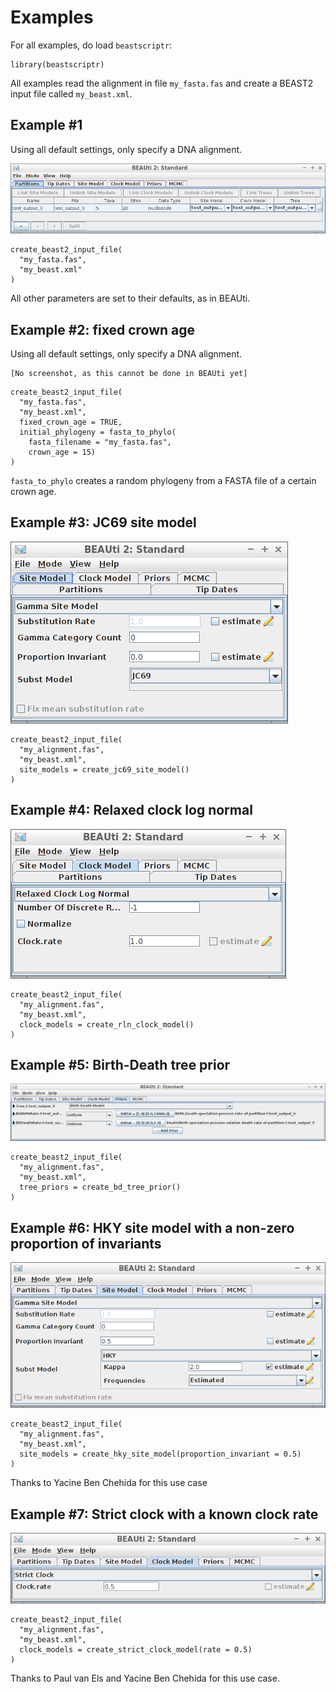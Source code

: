 # Examples

For all examples, do load `beastscriptr`:

```
library(beastscriptr)
```

All examples read the alignment in file `my_fasta.fas` and create
a BEAST2 input file called `my_beast.xml`.

## Example #1

Using all default settings, only specify a DNA alignment.

![All default](all_default.png)

```
create_beast2_input_file(
  "my_fasta.fas",
  "my_beast.xml"
)
```

All other parameters are set to their defaults, as in BEAUti.

## Example #2: fixed crown age

Using all default settings, only specify a DNA alignment.

```
[No screenshot, as this cannot be done in BEAUti yet]
```

```
create_beast2_input_file(
  "my_fasta.fas",
  "my_beast.xml",
  fixed_crown_age = TRUE,
  initial_phylogeny = fasta_to_phylo(
    fasta_filename = "my_fasta.fas",
    crown_age = 15)
)
```

`fasta_to_phylo` creates a random phylogeny from
a FASTA file of a certain crown age. 

## Example #3: JC69 site model

![JC69](jc69_2_4.png)

```
create_beast2_input_file(
  "my_alignment.fas",
  "my_beast.xml",
  site_models = create_jc69_site_model()
)
```

## Example #4: Relaxed clock log normal

![Relaxed clock log normal](relaxed_clock_log_normal_2_4.png)

```
create_beast2_input_file(
  "my_alignment.fas",
  "my_beast.xml",
  clock_models = create_rln_clock_model()
)
```

## Example #5: Birth-Death tree prior

![Birth-Death tree prior](birth_death_2_4.png)

```
create_beast2_input_file(
  "my_alignment.fas",
  "my_beast.xml",
  tree_priors = create_bd_tree_prior() 
)
```

## Example #6: HKY site model with a non-zero proportion of invariants

![HKY example](hky_prop_invariant_0_5_2_4.png)

```
create_beast2_input_file(
  "my_alignment.fas",
  "my_beast.xml",
  site_models = create_hky_site_model(proportion_invariant = 0.5)
)
```

Thanks to Yacine Ben Chehida for this use case

## Example #7: Strict clock with a known clock rate

![Strict clock with a rate of 0.5](strict_clock_rate_0_5_2_4.png)

```
create_beast2_input_file(
  "my_alignment.fas",
  "my_beast.xml",
  clock_models = create_strict_clock_model(rate = 0.5) 
)
```

Thanks to Paul van Els and Yacine Ben Chehida for this use case.
